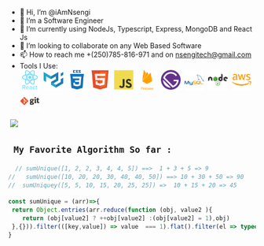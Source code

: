 - 👋 Hi, I’m @iAmNsengi
- 👀 I’m a Software Engineer
- 🌱 I’m currently using NodeJs, Typescript, Express, MongoDB and React Js
- 💞️ I’m looking to collaborate on any Web Based Software
- 📫 How to reach me +(250)785-816-971 and on nsengitech@gmail.com
- Tools I Use:
  <div>
  <img src="https://github.com/devicons/devicon/blob/master/icons/react/react-original-wordmark.svg" title="React" alt="React" width="40" height="40"/>&nbsp;
  <img src="https://github.com/devicons/devicon/blob/master/icons/materialui/materialui-original.svg" title="Material UI" alt="Material UI" width="40" height="40"/>&nbsp;
  <img src="https://github.com/devicons/devicon/blob/master/icons/css3/css3-plain-wordmark.svg"  title="CSS3" alt="CSS" width="40" height="40"/>&nbsp;
  <img src="https://github.com/devicons/devicon/blob/master/icons/html5/html5-original.svg" title="HTML5" alt="HTML" width="40" height="40"/>&nbsp;
  <img src="https://github.com/devicons/devicon/blob/master/icons/javascript/javascript-original.svg" title="JavaScript" alt="JavaScript" width="40" height="40"/>&nbsp;
  <img src="https://github.com/devicons/devicon/blob/master/icons/firebase/firebase-plain-wordmark.svg" title="Firebase" alt="Firebase" width="40" height="40"/>&nbsp;
  <img src="https://github.com/devicons/devicon/blob/master/icons/gatsby/gatsby-original.svg" title="Gatsby"  alt="Gatsby" width="40" height="40"/>&nbsp;
  <img src="https://github.com/devicons/devicon/blob/master/icons/mysql/mysql-original-wordmark.svg" title="MySQL"  alt="MySQL" width="40" height="40"/>&nbsp;
  <img src="https://github.com/devicons/devicon/blob/master/icons/nodejs/nodejs-original-wordmark.svg" title="NodeJS" alt="NodeJS" width="40" height="40"/>&nbsp;
  <img src="https://github.com/devicons/devicon/blob/master/icons/amazonwebservices/amazonwebservices-plain-wordmark.svg" title="AWS" alt="AWS" width="40" height="40"/>&nbsp;
  <img src="https://github.com/devicons/devicon/blob/master/icons/git/git-original-wordmark.svg" title="Git" **alt="Git" width="40" height="40"/>
</div>
  
<img src="https://komarev.com/ghpvc/?username=iAmNsengi&style=flat-square&color=blue" alt=""/>
 <img src="https://www.codewars.com/users/iAmNsengi/badges/small"/>



<h2><code> My Favorite Algorithm So far : </code></h2>

```Javascript
  // sumUnique([1, 2, 2, 3, 4, 4, 5]) ==>  1 + 3 + 5 => 9
//   sumUnique([10, 20, 20, 30, 40, 40, 50]) ==> 10 + 30 + 50 => 90 
//  sumUniquey([5, 5, 10, 15, 20, 25, 25]) =>  10 + 15 + 20 => 45

const sumUnique = (arr)=>{
 return Object.entries(arr.reduce(function (obj, value2 ){
    return (obj[value2] ? ++obj[value2] :(obj[value2] = 1),obj)
 },{})).filter(([key,value]) => value  === 1).flat().filter(el => typeof el == 'string').reduce((a,b) => parseInt(a)+ parseInt(b) ,0)
}
```

